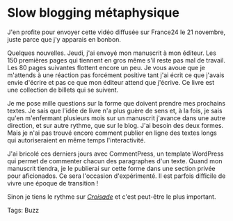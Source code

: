 # Slow blogging métaphysique

J'en profite pour envoyer cette vidéo diffusée sur France24 le 21 novembre, juste parce que j'y apparais en bonbon.

<div>
</div>

<span id="more-12279"></span>

Quelques nouvelles. Jeudi, j'ai envoyé mon manuscrit à mon éditeur. Les 150 premières pages qui tiennent en gros même s'il reste pas mal de travail. Les 80 pages suivantes flottent encore un peu. Je vous avoue que je m'attends à une réaction pas forcément positive tant j'ai écrit ce que j'avais envie d'écrire et pas ce que mon éditeur attend que j'écrive. Ce livre est une collection de billets qui se suivent.

Je me pose mille questions sur la forme que doivent prendre mes prochains textes. Je sais que l'idée de livre n'a plus guère de sens et, à la fois, je sais qu'en m'enfermant plusieurs mois sur un manuscrit j'avance dans une autre direction, et sur autre rythme, que sur le blog. J'ai besoin des deux formes. Mais je n'ai pas trouvé encore comment publier en ligne des textes longs qui autoriseraient en même temps l'interactivité.

J'ai bricolé ces derniers jours avec CommentPress, un template WordPress qui permet de commenter chacun des paragraphes d'un texte. Quand mon manuscrit tiendra, je le publierai sur cette forme dans une section privée pour aficionados. Ce sera l'occasion d'expérimenté. Il est parfois difficile de vivre une époque de transition !

Sinon je tiens le rythme sur [*Croisade*](http://twiller.tcrouzet.com/) et c'est peut-être le plus important.

Tags: Buzz